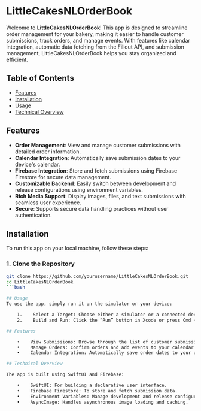 # LittleCakesNLOrderBook

Welcome to **LittleCakesNLOrderBook**! This app is designed to streamline order management for your bakery, making it easier to handle customer submissions, track orders, and manage events. With features like calendar integration, automatic data fetching from the Fillout API, and submission management, LittleCakesNLOrderBook helps you stay organized and efficient.

## Table of Contents

- [Features](#features)
- [Installation](#installation)
- [Usage](#usage)
- [Technical Overview](#technical-overview)

## Features

- **Order Management**: View and manage customer submissions with detailed order information.
- **Calendar Integration**: Automatically save submission dates to your device's calendar.
- **Firebase Integration**: Store and fetch submissions using Firebase Firestore for secure data management.
- **Customizable Backend**: Easily switch between development and release configurations using environment variables.
- **Rich Media Support**: Display images, files, and text submissions with seamless user experience.
- **Secure**: Supports secure data handling practices without user authentication.

## Installation

To run this app on your local machine, follow these steps:

### 1. Clone the Repository

```bash
git clone https://github.com/yourusername/LittleCakesNLOrderBook.git
cd LittleCakesNLOrderBook
```bash

## Usage
To use the app, simply run it on the simulator or your device:

    1.    Select a Target: Choose either a simulator or a connected device from the Xcode toolbar.
    2.    Build and Run: Click the “Run” button in Xcode or press Cmd + R.

## Features

    •    View Submissions: Browse through the list of customer submissions.
    •    Manage Orders: Confirm orders and add events to your calendar.
    •    Calendar Integration: Automatically save order dates to your device’s calendar for better tracking.

## Technical Overview

The app is built using SwiftUI and Firebase:

    •    SwiftUI: For building a declarative user interface.
    •    Firebase Firestore: To store and fetch submission data.
    •    Environment Variables: Manage development and release configurations using .env files.
    •    AsyncImage: Handles asynchronous image loading and caching.
